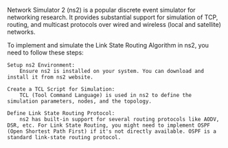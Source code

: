 Network Simulator 2 (ns2) is a popular discrete event simulator for networking research. It provides substantial support for simulation of TCP, routing, and multicast protocols over wired and wireless (local and satellite) networks.

To implement and simulate the Link State Routing Algorithm in ns2, you need to follow these steps:

    Setup ns2 Environment:
        Ensure ns2 is installed on your system. You can download and install it from ns2 website.

    Create a TCL Script for Simulation:
        TCL (Tool Command Language) is used in ns2 to define the simulation parameters, nodes, and the topology.

    Define Link State Routing Protocol:
        ns2 has built-in support for several routing protocols like AODV, DSR, etc. For Link State Routing, you might need to implement OSPF (Open Shortest Path First) if it's not directly available. OSPF is a standard link-state routing protocol.

   
